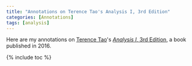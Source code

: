 ```yaml
---
title: "Annotations on Terence Tao's Analysis I, 3rd Edition"
categories: [Annotations]
tags: [analysis]
---
```


Here are my annotations on [Terence Tao](https://www.math.ucla.edu/~tao/)'s [*Analysis I*, 3rd Edition](https://www.amazon.com/dp/9380250649), a book published in 2016.

{% include toc %}